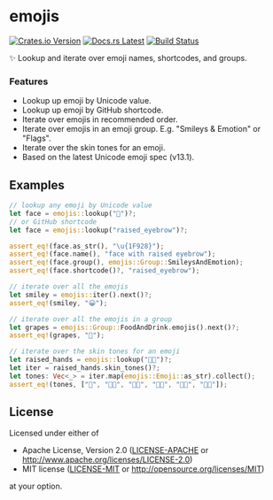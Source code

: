 # emojis

[![Crates.io Version](https://img.shields.io/crates/v/emojis.svg)](https://crates.io/crates/emojis)
[![Docs.rs Latest](https://img.shields.io/badge/docs.rs-latest-blue.svg)](https://docs.rs/emojis)
[![Build Status](https://img.shields.io/github/workflow/status/rossmacarthur/emojis/build/trunk)](https://github.com/rossmacarthur/emojis/actions?query=workflow%3Abuild)

✨ Lookup and iterate over emoji names, shortcodes, and groups.

### Features

- Lookup up emoji by Unicode value.
- Lookup up emoji by GitHub shortcode.
- Iterate over emojis in recommended order.
- Iterate over emojis in an emoji group. E.g. "Smileys & Emotion" or "Flags".
- Iterate over the skin tones for an emoji.
- Based on the latest Unicode emoji spec (v13.1).

## Examples

```rust
// lookup any emoji by Unicode value
let face = emojis::lookup("🤨")?;
// or GitHub shortcode
let face = emojis::lookup("raised_eyebrow")?;

assert_eq!(face.as_str(), "\u{1F928}");
assert_eq!(face.name(), "face with raised eyebrow");
assert_eq!(face.group(), emojis::Group::SmileysAndEmotion);
assert_eq!(face.shortcode()?, "raised_eyebrow");

// iterate over all the emojis
let smiley = emojis::iter().next()?;
assert_eq!(smiley, "😀");

// iterate over all the emojis in a group
let grapes = emojis::Group::FoodAndDrink.emojis().next()?;
assert_eq!(grapes, "🍇");

// iterate over the skin tones for an emoji
let raised_hands = emojis::lookup("🙌🏼")?;
let iter = raised_hands.skin_tones()?;
let tones: Vec<_> = iter.map(emojis::Emoji::as_str).collect();
assert_eq!(tones, ["🙌", "🙌🏻", "🙌🏼", "🙌🏽", "🙌🏾", "🙌🏿"]);
```

## License

Licensed under either of

- Apache License, Version 2.0 ([LICENSE-APACHE](LICENSE-APACHE) or
  http://www.apache.org/licenses/LICENSE-2.0)
- MIT license ([LICENSE-MIT](LICENSE-MIT) or http://opensource.org/licenses/MIT)

at your option.
